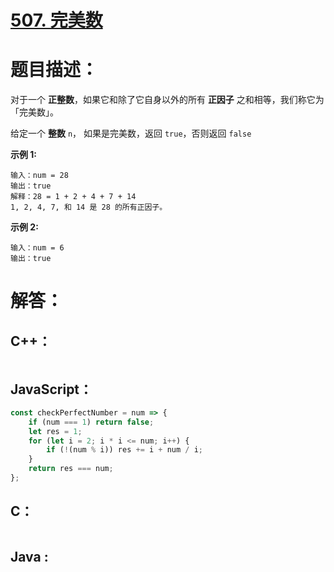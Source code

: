 # [507. 完美数](https://leetcode-cn.com/problems/perfect-number/)

# 题目描述：

对于一个 **正整数**，如果它和除了它自身以外的所有 **正因子** 之和相等，我们称它为 「完美数」。

给定一个 **整数** `n`， 如果是完美数，返回 `true`，否则返回 `false`

 

**示例 1:**

```
输入：num = 28
输出：true
解释：28 = 1 + 2 + 4 + 7 + 14
1, 2, 4, 7, 和 14 是 28 的所有正因子。
```

 **示例 2:**

```
输入：num = 6
输出：true
```



# 解答：

## C++：

```cpp

```

## JavaScript：

```javascript
const checkPerfectNumber = num => {
    if (num === 1) return false;
    let res = 1;
    for (let i = 2; i * i <= num; i++) {
        if (!(num % i)) res += i + num / i;
    }
    return res === num;
};
```

## C：

```c

```

## Java :
```java

```

